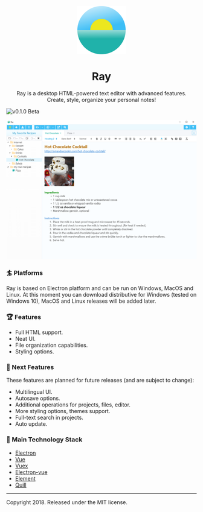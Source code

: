 <p align="center">
  <img src="/build/icons/256x256.png" alt="Ray Logo" width="128" height="auto">
</p>
<h1 align="center">Ray</h1>
<p align="center">
Ray is a desktop HTML-powered text editor with advanced features.
<br>
Create, style, organize your personal notes!
</p>
<img src="https://img.shields.io/badge/version-0.1.0%20Beta-orange.svg" alt="v0.1.0 Beta">

![Main Screenshot](/static/screenshots/win.png)

### :surfer: Platforms
Ray is based on Electron platform and can be run on Windows, MacOS and Linux. 
At this moment you can download distributive for Windows (tested on Windows 10), MacOS and Linux releases will be added later.

### :trophy: Features
* Full HTML support.
* Neat UI.
* File organization capabilities.
* Styling options.

### :pushpin: Next Features
These features are planned for future releases (and are subject to change):
* Multilingual UI.
* Autosave options.
* Additional operations for projects, files, editor.
* More styling options, themes support.
* Full-text search in projects.
* Auto update.

### :art: Main Technology Stack
* [Electron](https://github.com/electron/electron)
* [Vue](https://github.com/vuejs/vue)
* [Vuex](https://github.com/vuejs/vuex)
* [Electron-vue](https://github.com/SimulatedGREG/electron-vue)
* [Element](https://github.com/ElemeFE/element)
* [Quill](https://github.com/atlassian/react-beautiful-dnd)

---

Copyright 2018. Released under the MIT license.